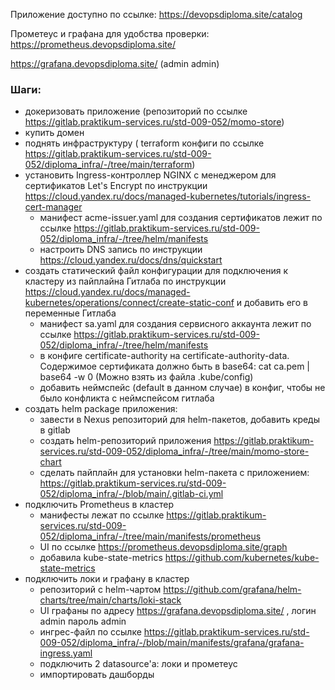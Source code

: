 Приложение доступно по ссылке: https://devopsdiploma.site/catalog

Прометеус и графана для удобства проверки:
 https://prometheus.devopsdiploma.site/

 https://grafana.devopsdiploma.site/ (admin admin)
### Шаги:
- докеризовать приложение  (репозиторий по ссылке https://gitlab.praktikum-services.ru/std-009-052/momo-store)
-  купить домен
-  поднять инфраструктуру ( terraform конфиги по ссылке https://gitlab.praktikum-services.ru/std-009-052/diploma_infra/-/tree/main/terraform)
- установить Ingress-контроллер NGINX с менеджером для сертификатов Let's Encrypt по инструкции https://cloud.yandex.ru/docs/managed-kubernetes/tutorials/ingress-cert-manager 
	- манифест acme-issuer.yaml для создания сертификатов лежит по ссылке https://gitlab.praktikum-services.ru/std-009-052/diploma_infra/-/tree/helm/manifests
	- настроить DNS запись по инструкции https://cloud.yandex.ru/docs/dns/quickstart
- создать статический файл конфигурации для подключения к кластеру из пайплайна Гитлаба по инструкции https://cloud.yandex.ru/docs/managed-kubernetes/operations/connect/create-static-conf и добавить его в переменные Гитлаба
	- манифест sa.yaml для создания сервисного аккаунта лежит по ссылке https://gitlab.praktikum-services.ru/std-009-052/diploma_infra/-/tree/helm/manifests
	- в конфиге certificate-authority на certificate-authority-data. Содержимое сертификата должно быть в base64: cat ca.pem | base64 -w 0  (Mожно взять из файла .kube/config)
	- добавить неймспейс (default в данном случае) в конфиг, чтобы не было конфликта с неймспейсом гитлаба 
- создать helm package приложения:
	- завести в Nexus  репозиторий для helm-пакетов, добавить креды в gitlab
	- создать helm-репозиторий приложения https://gitlab.praktikum-services.ru/std-009-052/diploma_infra/-/tree/main/momo-store-chart
	- сделать пайплайн для установки helm-пакета с приложением: https://gitlab.praktikum-services.ru/std-009-052/diploma_infra/-/blob/main/.gitlab-ci.yml
- подключить Prometheus в кластер
	- манифесты лежат по ссылке https://gitlab.praktikum-services.ru/std-009-052/diploma_infra/-/tree/main/manifests/prometheus
	- UI по ссылке https://prometheus.devopsdiploma.site/graph 
	- добавила kube-state-metrics https://github.com/kubernetes/kube-state-metrics 
- подключить локи и графану в кластер
	- репозиторий с helm-чартом https://github.com/grafana/helm-charts/tree/main/charts/loki-stack
	- UI графаны по адресу https://grafana.devopsdiploma.site/ , логин admin пароль admin 
	- ингрес-файл по ссылке https://gitlab.praktikum-services.ru/std-009-052/diploma_infra/-/blob/main/manifests/grafana/grafana-ingress.yaml
	- подключить 2 datasource'а: локи и прометеус
	- импортировать дашборды
